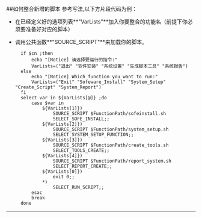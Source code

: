 ##如何整合新增的脚本
参考写法,以下方片段代码为例：   

* 在已经定义好的选项列表**"VarLists"**加入你要整合的功能名（前提下你必须要准备好对应的脚本）
* 调用公共函数**"SOURCE_SCRIPT"**来加载你的脚本。


		if $cn ;then
			echo "[Notice] 请选择要运行的指令:"
			VarLists=("退出" "软件安装" "系统设置" "生成脚本工具" "系统报告")
		else
			echo "[Notice] Which function you want to run:"
			VarLists=("Exit" "Sofeware_Install" "System_Setup" "Create_Script" "System_Report")
		fi
		select var in ${VarLists[@]} ;do
			case $var in
				${VarLists[1]})
					SOURCE_SCRIPT $FunctionPath/sofeinstall.sh
					SELECT_SOFE_INSTALL;;
				${VarLists[2]})
					SOURCE_SCRIPT $FunctionPath/system_setup.sh
					SELECT_SYSTEM_SETUP_FUNCTION;;
				${VarLists[3]})
					SOURCE_SCRIPT $FunctionPath/create_tools.sh
					SELECT_TOOLS_CREATE;;
				${VarLists[4]})
					SOURCE_SCRIPT $FunctionPath/report_system.sh
					SELECT_REPORT_CREATE;;
				${VarLists[0]})
					exit 0;;
				*)
					SELECT_RUN_SCRIPT;;
			esac
			break
		done

---
